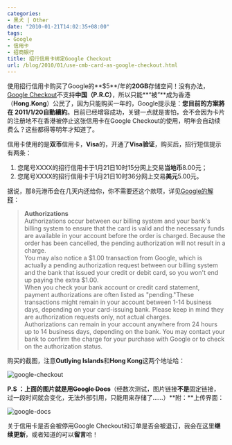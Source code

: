 ```yaml
---
categories:
- 黑犬 | Other
date: "2010-01-21T14:02:35+08:00"
tags:
- Google
- 信用卡
- 招商银行
title: 招行信用卡绑定Google Checkout
url: /blog/2010/01/use-cmb-card-as-google-checkout.html
---
```

使用招行信用卡购买了Google的**$5**/年的**20GB**存储空间！没有办法，[Google Checkout](https://checkout.google.com/)不支持**中国（P.R.C）**，所以只能**“被”**成为香港（**Hong.Kong**）公民了，因为只能购买一年的，Google提示是：**您目前的方案將在 2011/1/20自動續約**。目前已经增容成功，关键一点就是害怕，会不会因为卡片的注册地不在香港被停止这张信用卡在Google Checkout的使用，明年会自动续费么？这些都得等明年才知道了。
<!--more-->
信用卡使用的是**双币**信用卡，**Visa**的，开通了**Visa验证**，购买后，招行短信提示有两条：

1.  您尾号XXXX的招行信用卡于1月21日10时15分网上交易**当地币**8.00元；
2.  您尾号XXXX的招行信用卡于1月21日10时36分网上交易**美元**5.00元。

据说，那8元港币会在几天内还给你，你不需要还这个款项，详见[Google的解释](http://checkout.google.com/support/bin/answer.py?hl=en&answer=105940)：

> **Authorizations**  
> Authorizations occur between our billing system and your bank's billing system to ensure that the card is valid and the necessary funds are available in your account before the order is charged. Because the order has been cancelled, the pending authorization will not result in a charge.  
> You may also notice a $1.00 transaction from Google, which is actually a pending authorization request between our billing system and the bank that issued your credit or debit card, so you won't end up paying the extra $1.00.   
> When you check your bank account or credit card statement, payment authorizations are often listed as "pending."These transactions might remain in your account between 1-14 business days, depending on your card-issuing bank. Please keep in mind they are authorization requests only, not actual charges.  
> Authorizations can remain in your account anywhere from 24 hours up to 14 business days, depending on the bank. You may contact your bank to confirm the charge for your purchase with Google or to check on the authorization status.

购买的截图，注意**Outlying Islands**和**Hong Kong**这两个地址哈：
<!--more-->

  ![google-checkout](/images/posts/GoogleCheckout_10D83/googlecheckout.png "google-checkout")

**P.S ：**上面的图片就是用**~~Google Docs~~**（经数次测试，图片链接**不是**固定链接，过一段时间就会变化，无法外部引用，只能用来存储了……）**附：**上传界面：

![google-docs](/images/posts/GoogleCheckout_10D83/googledocs.png "google-docs")

关于信用卡是否会被停用Google Checkout和订单是否会被退订，我会在这里**继续更新**，或者知道的可以**留言**哈！